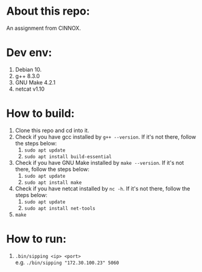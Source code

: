 # About this repo:
An assignment from CINNOX.

# Dev env:
1. Debian 10.
2. g++ 8.3.0
3. GNU Make 4.2.1
4. netcat v1.10

# How to build:
1. Clone this repo and cd into it.
2. Check if you have gcc installed by `g++ --version`. If it's not there, follow the steps below:  
   1. `sudo apt update`
   2. `sudo apt install build-essential`
3. Check if you have GNU Make installed by `make --version`. If it's not there, follow the steps below:  
   1. `sudo apt update`
   2. `sudo apt install make`
4. Check if you have netcat installed by `nc -h`. If it's not there, follow the steps below:  
   1. `sudo apt update`
   2. `sudo apt install net-tools`
5. `make`

# How to run:
1. `.bin/sipping <ip> <port>`  
   e.g. `./bin/sipping "172.30.100.23" 5060`